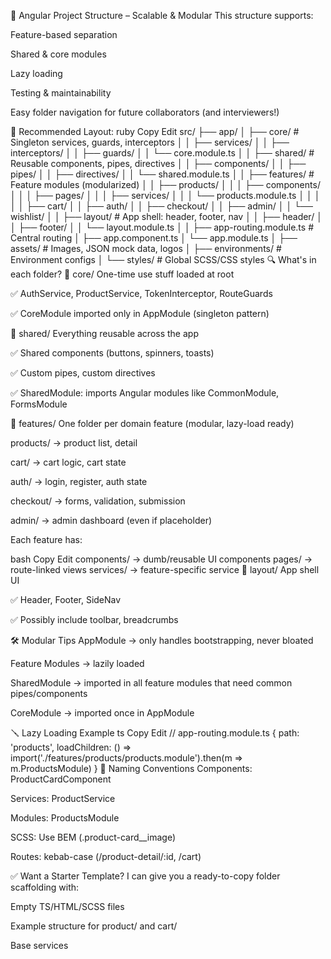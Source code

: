 📁 Angular Project Structure – Scalable & Modular
This structure supports:

Feature-based separation

Shared & core modules

Lazy loading

Testing & maintainability

Easy folder navigation for future collaborators (and interviewers!)

📁 Recommended Layout:
ruby
Copy
Edit
src/
├── app/
│   ├── core/                  # Singleton services, guards, interceptors
│   │   ├── services/
│   │   ├── interceptors/
│   │   ├── guards/
│   │   └── core.module.ts
│
│   ├── shared/                # Reusable components, pipes, directives
│   │   ├── components/
│   │   ├── pipes/
│   │   ├── directives/
│   │   └── shared.module.ts
│
│   ├── features/              # Feature modules (modularized)
│   │   ├── products/
│   │   │   ├── components/
│   │   │   ├── pages/
│   │   │   ├── services/
│   │   │   └── products.module.ts
│   │   │
│   │   ├── cart/
│   │   ├── auth/
│   │   ├── checkout/
│   │   ├── admin/
│   │   └── wishlist/
│
│   ├── layout/                # App shell: header, footer, nav
│   │   ├── header/
│   │   ├── footer/
│   │   └── layout.module.ts
│
│   ├── app-routing.module.ts  # Central routing
│   ├── app.component.ts
│   └── app.module.ts
│
├── assets/                    # Images, JSON mock data, logos
│
├── environments/             # Environment configs
│
└── styles/                   # Global SCSS/CSS styles
🔍 What's in each folder?
🧠 core/
One-time use stuff loaded at root

✅ AuthService, ProductService, TokenInterceptor, RouteGuards

✅ CoreModule imported only in AppModule (singleton pattern)

🔁 shared/
Everything reusable across the app

✅ Shared components (buttons, spinners, toasts)

✅ Custom pipes, custom directives

✅ SharedModule: imports Angular modules like CommonModule, FormsModule

🧩 features/
One folder per domain feature (modular, lazy-load ready)

products/ → product list, detail

cart/ → cart logic, cart state

auth/ → login, register, auth state

checkout/ → forms, validation, submission

admin/ → admin dashboard (even if placeholder)

Each feature has:

bash
Copy
Edit
components/  → dumb/reusable UI components
pages/       → route-linked views
services/    → feature-specific service
🧱 layout/
App shell UI

✅ Header, Footer, SideNav

✅ Possibly include toolbar, breadcrumbs

🛠 Modular Tips
AppModule → only handles bootstrapping, never bloated

Feature Modules → lazily loaded

SharedModule → imported in all feature modules that need common pipes/components

CoreModule → imported once in AppModule

🪛 Lazy Loading Example
ts
Copy
Edit
// app-routing.module.ts
{
  path: 'products',
  loadChildren: () =>
    import('./features/products/products.module').then(m => m.ProductsModule)
}
🧠 Naming Conventions
Components: ProductCardComponent

Services: ProductService

Modules: ProductsModule

SCSS: Use BEM (.product-card__image)

Routes: kebab-case (/product-detail/:id, /cart)

✅ Want a Starter Template?
I can give you a ready-to-copy folder scaffolding with:

Empty TS/HTML/SCSS files

Example structure for product/ and cart/

Base services
